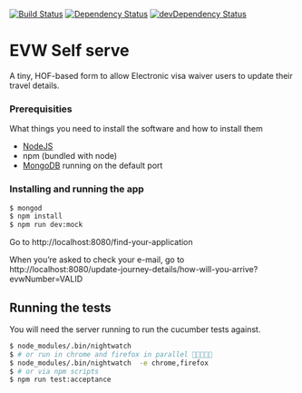 [![Build Status](https://travis-ci.org/UKHomeOffice/evw-self-serve.svg?branch=master)](https://travis-ci.org/UKHomeOffice/evw-self-serve)
[![Dependency Status](https://david-dm.org/UKHomeOffice/evw-self-serve.svg)](https://david-dm.org/UKHomeOffice/evw-self-serve)
[![devDependency Status](https://david-dm.org/UKHomeOffice/evw-self-serve/dev-status.svg)](https://david-dm.org/UKHomeOffice/evw-self-serve#info=devDependencies)

# EVW Self serve

A tiny, HOF-based form to allow Electronic visa waiver users to update their travel details.

### Prerequisities

What things you need to install the software and how to install them
- [NodeJS](https://nodejs.org/en/)
- npm (bundled with node)
- [MongoDB](https://www.mongodb.com) running on the default port

### Installing and running the app

```bash
$ mongod
$ npm install
$ npm run dev:mock
```

Go to http://localhost:8080/find-your-application

When you’re asked to check your e-mail, go to http://localhost:8080/update-journey-details/how-will-you-arrive?evwNumber=VALID

## Running the tests
You will need the server running to run the cucumber tests against.

```bash
$ node_modules/.bin/nightwatch
$ # or run in chrome and firefox in parallel 🤘🏽😝🤘🏽
$ node_modules/.bin/nightwatch  -e chrome,firefox
$ # or via npm scripts
$ npm run test:acceptance
```